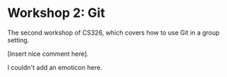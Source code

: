 # Workshop 2: Git

The second workshop of CS326, which covers how to use Git in a group setting.

[Insert nice comment here].


I couldn't add an emoticon here.
